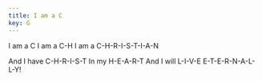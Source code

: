 ```yaml
---
title: I am a C
key: G
---
```


I am a C
I am a C-H
I am a C-H-R-I-S-T-I-A-N

And I have C-H-R-I-S-T
In my H-E-A-R-T
And I will L-I-V-E E-T-E-R-N-A-L-L-Y!
